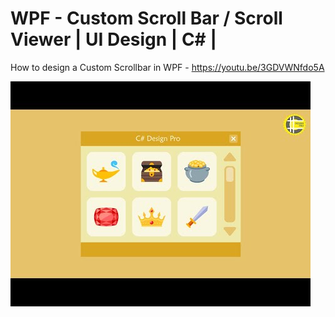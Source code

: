 # WPF - Custom Scroll Bar / Scroll Viewer | UI Design | C# |

How to design a Custom Scrollbar in WPF - https://youtu.be/3GDVWNfdo5A 

![](Images/Custom%20Scrollbar%20Image.jpg)




